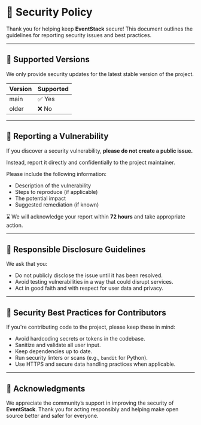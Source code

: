 # 🔐 Security Policy

Thank you for helping keep **EventStack** secure! This document outlines the guidelines for reporting security issues and best practices.

---

## 📅 Supported Versions

We only provide security updates for the latest stable version of the project.

| Version | Supported |
|---------|-----------|
| main    | ✅ Yes     |
| older   | ❌ No      |

---

## 📢 Reporting a Vulnerability

If you discover a security vulnerability, **please do not create a public issue.**

Instead, report it directly and confidentially to the project maintainer.

Please include the following information:
- Description of the vulnerability
- Steps to reproduce (if applicable)
- The potential impact
- Suggested remediation (if known)

⌛ We will acknowledge your report within **72 hours** and take appropriate action.

---

## 🚫 Responsible Disclosure Guidelines

We ask that you:
- Do not publicly disclose the issue until it has been resolved.
- Avoid testing vulnerabilities in a way that could disrupt services.
- Act in good faith and with respect for user data and privacy.

---

## 🧠 Security Best Practices for Contributors

If you're contributing code to the project, please keep these in mind:
- Avoid hardcoding secrets or tokens in the codebase.
- Sanitize and validate all user input.
- Keep dependencies up to date.
- Run security linters or scans (e.g., `bandit` for Python).
- Use HTTPS and secure data handling practices when applicable.

---

## 🙏 Acknowledgments

We appreciate the community’s support in improving the security of **EventStack**. Thank you for acting responsibly and helping make open source better and safer for everyone.

